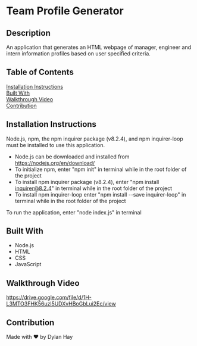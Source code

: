 # Team Profile Generator

## Description
An application that generates an HTML webpage of manager, engineer and intern information profiles based on user specified criteria.

## Table of Contents
[Installation Instructions](#installation-instructions)  
[Built With](#built-with)  
[Walkthrough Video](#walkthrough-video)  
[Contribution](#contribution) 

## Installation Instructions
Node.js, npm, the npm inquirer package (v8.2.4), and npm inquirer-loop must be installed to use this application.

* Node.js can be downloaded and installed from https://nodejs.org/en/download/  
* To initialize npm, enter "npm init" in terminal while in the root folder of the project  
* To install npm inquirer package (v8.2.4), enter "npm install inquirer@8.2.4" in terminal while in the root folder of the project
* To install npm inquirer-loop enter "npm install --save inquirer-loop" in terminal while in the root folder of the project

To run the application, enter "node index.js" in terminal

## Built With
* Node.js
* HTML
* CSS
* JavaScript

## Walkthrough Video
https://drive.google.com/file/d/1H-L3MTO3FHK56uzl5UDXvHBoGbLui2Ec/view

## Contribution
Made with ❤️ by Dylan Hay
